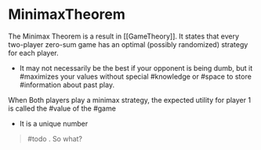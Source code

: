 # MinimaxTheorem

The Minimax Theorem is a result in [[GameTheory]]. It states that every two-player zero-sum game has an optimal (possibly randomized) strategy for each player.

* It may not necessarily be the best if your opponent is being dumb, but it #maximizes your values without special #knowledge or #space to store #information about past play.

When Both players play a minimax strategy, the expected utility for player 1 is called the #value of the #game

* It is a unique number

> #todo
    . So what?
